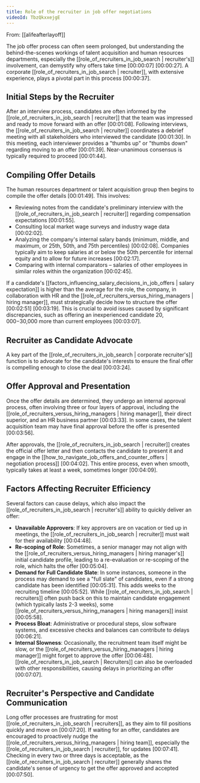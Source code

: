 ```yaml
---
title: Role of the recruiter in job offer negotiations
videoId: TbzQkxxejgE
---
```


From: [[alifeafterlayoff]] <br/> 

The job offer process can often seem prolonged, but understanding the behind-the-scenes workings of talent acquisition and human resources departments, especially the [[role_of_recruiters_in_job_search | recruiter's]] involvement, can demystify why offers take time <a class="yt-timestamp" data-t="00:00:07">[00:00:07]</a> <a class="yt-timestamp" data-t="00:00:27">[00:00:27]</a>. A corporate [[role_of_recruiters_in_job_search | recruiter]], with extensive experience, plays a pivotal part in this process <a class="yt-timestamp" data-t="00:00:37">[00:00:37]</a>.

## Initial Steps by the Recruiter
After an interview process, candidates are often informed by the [[role_of_recruiters_in_job_search | recruiter]] that the team was impressed and ready to move forward with an offer <a class="yt-timestamp" data-t="00:01:08">[00:01:08]</a>. Following interviews, the [[role_of_recruiters_in_job_search | recruiter]] coordinates a debrief meeting with all stakeholders who interviewed the candidate <a class="yt-timestamp" data-t="00:01:30">[00:01:30]</a>. In this meeting, each interviewer provides a "thumbs up" or "thumbs down" regarding moving to an offer <a class="yt-timestamp" data-t="00:01:39">[00:01:39]</a>. Near-unanimous consensus is typically required to proceed <a class="yt-timestamp" data-t="00:01:44">[00:01:44]</a>.

## Compiling Offer Details
The human resources department or talent acquisition group then begins to compile the offer details <a class="yt-timestamp" data-t="00:01:49">[00:01:49]</a>. This involves:
*   Reviewing notes from the candidate's preliminary interview with the [[role_of_recruiters_in_job_search | recruiter]] regarding compensation expectations <a class="yt-timestamp" data-t="00:01:55">[00:01:55]</a>.
*   Consulting local market wage surveys and industry wage data <a class="yt-timestamp" data-t="00:02:02">[00:02:02]</a>.
*   Analyzing the company's internal salary bands (minimum, middle, and maximum, or 25th, 50th, and 75th percentiles) <a class="yt-timestamp" data-t="00:02:08">[00:02:08]</a>. Companies typically aim to keep salaries at or below the 50th percentile for internal equity and to allow for future increases <a class="yt-timestamp" data-t="00:02:17">[00:02:17]</a>.
*   Comparing with internal comparators – salaries of other employees in similar roles within the organization <a class="yt-timestamp" data-t="00:02:45">[00:02:45]</a>.

If a candidate's [[factors_influencing_salary_decisions_in_job_offers | salary expectation]] is higher than the average for the role, the company, in collaboration with HR and the [[role_of_recruiters_versus_hiring_managers | hiring manager]], must strategically decide how to structure the offer <a class="yt-timestamp" data-t="00:02:51">[00:02:51]</a> <a class="yt-timestamp" data-t="00:03:19">[00:03:19]</a>. This is crucial to avoid issues caused by significant discrepancies, such as offering an inexperienced candidate $20,000-$30,000 more than current employees <a class="yt-timestamp" data-t="00:03:07">[00:03:07]</a>.

## Recruiter as Candidate Advocate
A key part of the [[role_of_recruiters_in_job_search | corporate recruiter's]] function is to advocate for the candidate's interests to ensure the final offer is compelling enough to close the deal <a class="yt-timestamp" data-t="00:03:24">[00:03:24]</a>.

## Offer Approval and Presentation
Once the offer details are determined, they undergo an internal approval process, often involving three or four layers of approval, including the [[role_of_recruiters_versus_hiring_managers | hiring manager]], their direct superior, and an HR business partner <a class="yt-timestamp" data-t="00:03:33">[00:03:33]</a>. In some cases, the talent acquisition team may have final approval before the offer is presented <a class="yt-timestamp" data-t="00:03:56">[00:03:56]</a>.

After approvals, the [[role_of_recruiters_in_job_search | recruiter]] creates the official offer letter and then contacts the candidate to present it and engage in the [[how_to_navigate_job_offers_and_counter_offers | negotiation process]] <a class="yt-timestamp" data-t="00:04:02">[00:04:02]</a>. This entire process, even when smooth, typically takes at least a week, sometimes longer <a class="yt-timestamp" data-t="00:04:09">[00:04:09]</a>.

## Factors Affecting Recruiter Efficiency
Several factors can cause delays, which also impact the [[role_of_recruiters_in_job_search | recruiter's]] ability to quickly deliver an offer:
*   **Unavailable Approvers**: If key approvers are on vacation or tied up in meetings, the [[role_of_recruiters_in_job_search | recruiter]] must wait for their availability <a class="yt-timestamp" data-t="00:04:48">[00:04:48]</a>.
*   **Re-scoping of Role**: Sometimes, a senior manager may not align with the [[role_of_recruiters_versus_hiring_managers | hiring manager's]] initial candidate profile, leading to a re-evaluation or re-scoping of the role, which halts the offer <a class="yt-timestamp" data-t="00:05:04">[00:05:04]</a>.
*   **Demand for Full Candidate Slate**: In some instances, someone in the process may demand to see a "full slate" of candidates, even if a strong candidate has been identified <a class="yt-timestamp" data-t="00:05:31">[00:05:31]</a>. This adds weeks to the recruiting timeline <a class="yt-timestamp" data-t="00:05:52">[00:05:52]</a>. While [[role_of_recruiters_in_job_search | recruiters]] often push back on this to maintain candidate engagement (which typically lasts 2-3 weeks), some [[role_of_recruiters_versus_hiring_managers | hiring managers]] insist <a class="yt-timestamp" data-t="00:05:58">[00:05:58]</a>.
*   **Process Bloat**: Administrative or procedural steps, slow software systems, and excessive checks and balances can contribute to delays <a class="yt-timestamp" data-t="00:06:21">[00:06:21]</a>.
*   **Internal Slowness**: Occasionally, the recruitment team itself might be slow, or the [[role_of_recruiters_versus_hiring_managers | hiring manager]] might forget to approve the offer <a class="yt-timestamp" data-t="00:06:48">[00:06:48]</a>. [[role_of_recruiters_in_job_search | Recruiters]] can also be overloaded with other responsibilities, causing delays in prioritizing an offer <a class="yt-timestamp" data-t="00:07:07">[00:07:07]</a>.

## Recruiter's Perspective and Candidate Communication
Long offer processes are frustrating for most [[role_of_recruiters_in_job_search | recruiters]], as they aim to fill positions quickly and move on <a class="yt-timestamp" data-t="00:07:20">[00:07:20]</a>. If waiting for an offer, candidates are encouraged to proactively nudge the [[role_of_recruiters_versus_hiring_managers | hiring team]], especially the [[role_of_recruiters_in_job_search | recruiter]], for updates <a class="yt-timestamp" data-t="00:07:41">[00:07:41]</a>. Checking in every two or three days is acceptable, as the [[role_of_recruiters_in_job_search | recruiter]] generally shares the candidate's sense of urgency to get the offer approved and accepted <a class="yt-timestamp" data-t="00:07:50">[00:07:50]</a>.

